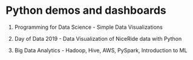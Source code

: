 # Python demos and dashboards

1.  Programming for Data Science - Simple Data Visualizations

2.  Day of Data 2019 - Data Visualization of NiceRide data with Python

3.  Big Data Analytics - Hadoop, Hive, AWS, PySpark, Introduction to ML
